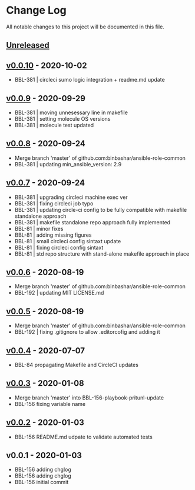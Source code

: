 # Change Log

All notable changes to this project will be documented in this file.

<a name="unreleased"></a>
## [Unreleased]



<a name="v0.0.10"></a>
## [v0.0.10] - 2020-10-02

- BBL-381 | circleci sumo logic integration + readme.md update


<a name="v0.0.9"></a>
## [v0.0.9] - 2020-09-29

- BBL-381 | moving unnesessary line in makefile
- BBL-381 | setting molecule OS versions
- BBL-381 | molecule test updated


<a name="v0.0.8"></a>
## [v0.0.8] - 2020-09-24

- Merge branch 'master' of github.com:binbashar/ansible-role-common
- BBL-381 | updating min_ansible_version: 2.9


<a name="v0.0.7"></a>
## [v0.0.7] - 2020-09-24

- BBL-381 | upgrading circleci machine exec ver
- BBL-381 | fixing circleci job typo
- BBL-381 | updating circle-ci config to be fully compatible with makefile standalone approach
- BBL-381 | makefile standalone repo approach fully implemented
- BBL-81 | minor fixes
- BBL-81 | adding missing figures
- BBL-81 | small circleci config sintaxt update
- BBL-81 | fixing circleci config sintaxt
- BBL-81 | std repo structure with stand-alone makefile approach in place


<a name="v0.0.6"></a>
## [v0.0.6] - 2020-08-19

- Merge branch 'master' of github.com:binbashar/ansible-role-common
- BBL-192 | updating MIT LICENSE.md


<a name="v0.0.5"></a>
## [v0.0.5] - 2020-08-19

- Merge branch 'master' of github.com:binbashar/ansible-role-common
- BBL-192 | fixing .gitignore to allow .editorcofig and adding it


<a name="v0.0.4"></a>
## [v0.0.4] - 2020-07-07

- BBL-84 propagating Makefile and CircleCI updates


<a name="v0.0.3"></a>
## [v0.0.3] - 2020-01-08

- Merge branch 'master' into BBL-156-playbook-pritunl-update
- BBL-156 fixing variable name


<a name="v0.0.2"></a>
## [v0.0.2] - 2020-01-03

- BBL-156 README.md udpate to validate automated tests


<a name="v0.0.1"></a>
## v0.0.1 - 2020-01-03

- BBL-156 adding chglog
- BBL-156 adding chglog
- BBL-156 initial commit


[Unreleased]: https://github.com/binbashar/ansible-role-common/compare/v0.0.10...HEAD
[v0.0.10]: https://github.com/binbashar/ansible-role-common/compare/v0.0.9...v0.0.10
[v0.0.9]: https://github.com/binbashar/ansible-role-common/compare/v0.0.8...v0.0.9
[v0.0.8]: https://github.com/binbashar/ansible-role-common/compare/v0.0.7...v0.0.8
[v0.0.7]: https://github.com/binbashar/ansible-role-common/compare/v0.0.6...v0.0.7
[v0.0.6]: https://github.com/binbashar/ansible-role-common/compare/v0.0.5...v0.0.6
[v0.0.5]: https://github.com/binbashar/ansible-role-common/compare/v0.0.4...v0.0.5
[v0.0.4]: https://github.com/binbashar/ansible-role-common/compare/v0.0.3...v0.0.4
[v0.0.3]: https://github.com/binbashar/ansible-role-common/compare/v0.0.2...v0.0.3
[v0.0.2]: https://github.com/binbashar/ansible-role-common/compare/v0.0.1...v0.0.2
